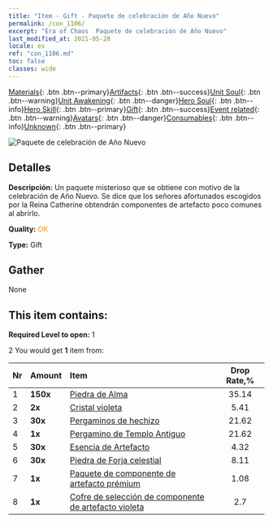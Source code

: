 ```yaml
---
title: "Item - Gift - Paquete de celebración de Año Nuevo"
permalink: /con_1106/
excerpt: "Era of Chaos  Paquete de celebración de Año Nuevo"
last_modified_at: 2021-05-28
locale: es
ref: "con_1106.md"
toc: false
classes: wide
---
```

 [Materials](/ItemsES/){: .btn .btn--primary}[Artifacts](/ItemsES/Artifacts/){: .btn .btn--success}[Unit Soul](/ItemsES/UnitSoul/){: .btn .btn--warning}[Unit Awakening](/ItemsES/UnitAwakening/){: .btn .btn--danger}[Hero Soul](/ItemsES/HeroSoul/){: .btn .btn--info}[Hero Skill](/ItemsES/HeroSkill/){: .btn .btn--primary}[Gift](/ItemsES/Gift/){: .btn .btn--success}[Event related](/ItemsES/Events/){: .btn .btn--warning}[Avatars](/ItemsES/Avatars/){: .btn .btn--danger}[Consumables](/ItemsES/Consumables/){: .btn .btn--info}[Unknown](/ItemsES/Unknown/){: .btn .btn--primary}

 ![Paquete de celebración de Año Nuevo](/images/t/i_907298.png)

## Detalles
 **Descripción:** Un paquete misterioso que se obtiene con motivo de la celebración de Año Nuevo. Se dice que los señores afortunados escogidos por la Reina Catherine obtendrán componentes de artefacto poco comunes al abrirlo.

 **Quality:** <span style="color: #FF8C00">OK</span>

 **Type:** Gift

## Gather

  None

## This item contains:

 **Required Level to open:** 1

 2 You would get **1** item  from:

  | Nr | Amount |     Item    | Drop Rate,% |
  |:---|:-------|:------------|:---------:|
  | 1 |  **150x** | [Piedra de Alma ](/ItemsES/con_923/) | 35.14 | 
  | 2 |  **2x** | [Cristal violeta](/ItemsES/con_720/) | 5.41 | 
  | 3 |  **30x** | [Pergaminos de hechizo](/ItemsES/con_694/) | 21.62 | 
  | 4 |  **1x** | [Pergamino de Templo Antiguo](/ItemsES/con_697/) | 21.62 | 
  | 5 |  **30x** | [Esencia de Artefacto](/ItemsES/con_905/) | 4.32 | 
  | 6 |  **30x** | [Piedra de Forja celestial](/ItemsES/art_188/) | 8.11 | 
  | 7 |  **1x** | [Paquete de componente de artefacto prémium](/ItemsES/con_1507/) | 1.08 | 
  | 8 |  **1x** | [Cofre de selección de componente de artefacto violeta](/ItemsES/con_1612/) | 2.7 | 
